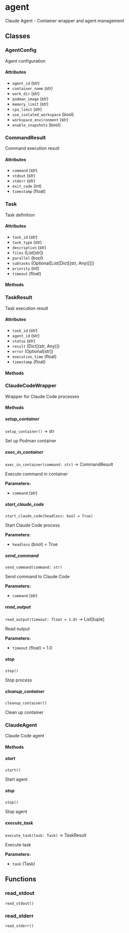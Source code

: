 # agent

Claude Agent - Container wrapper and agent management

## Classes

### AgentConfig

Agent configuration

#### Attributes

- `agent_id` (str)
- `container_name` (str)
- `work_dir` (str)
- `podman_image` (str)
- `memory_limit` (str)
- `cpu_limit` (str)
- `use_isolated_workspace` (bool)
- `workspace_environment` (str)
- `enable_snapshots` (bool)

### CommandResult

Command execution result

#### Attributes

- `command` (str)
- `stdout` (str)
- `stderr` (str)
- `exit_code` (int)
- `timestamp` (float)

### Task

Task definition

#### Attributes

- `task_id` (str)
- `task_type` (str)
- `description` (str)
- `files` (List[str])
- `parallel` (bool)
- `subtasks` (Optional[List[Dict[(str, Any)]]])
- `priority` (int)
- `timeout` (float)

#### Methods

### TaskResult

Task execution result

#### Attributes

- `task_id` (str)
- `agent_id` (str)
- `status` (str)
- `result` (Dict[(str, Any)])
- `error` (Optional[str])
- `execution_time` (float)
- `timestamp` (float)

#### Methods

### ClaudeCodeWrapper

Wrapper for Claude Code processes

#### Methods

##### setup_container

`setup_container()` -> str

Set up Podman container

##### exec_in_container

`exec_in_container(command: str)` -> CommandResult

Execute command in container

**Parameters:**
- `command` (str)

##### start_claude_code

`start_claude_code(headless: bool = True)`

Start Claude Code process

**Parameters:**
- `headless` (bool) = True

##### send_command

`send_command(command: str)`

Send command to Claude Code

**Parameters:**
- `command` (str)

##### read_output

`read_output(timeout: float = 1.0)` -> List[tuple]

Read output

**Parameters:**
- `timeout` (float) = 1.0

##### stop

`stop()`

Stop process

##### cleanup_container

`cleanup_container()`

Clean up container

### ClaudeAgent

Claude Code agent

#### Methods

##### start

`start()`

Start agent

##### stop

`stop()`

Stop agent

##### execute_task

`execute_task(task: Task)` -> TaskResult

Execute task

**Parameters:**
- `task` (Task)

## Functions

### read_stdout

`read_stdout()`

### read_stderr

`read_stderr()`
